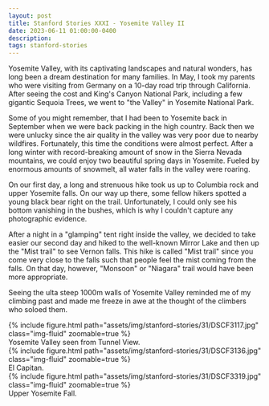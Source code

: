 ```yaml
---
layout: post
title: Stanford Stories XXXI - Yosemite Valley II
date: 2023-06-11 01:00:00-0400
description:
tags: stanford-stories
---
```


Yosemite Valley, with its captivating landscapes and natural wonders, has long been a dream
destination for many families.
In May, I took my parents who were visiting from Germany on a 10-day road trip
through California.
After seeing the cost and King's Canyon National Park, including a few gigantic
Sequoia Trees, we went to "the Valley" in Yosemite National Park.

Some of you might remember, that I had been to Yosemite back in September when we
were back packing in the high country.
Back then we were unlucky since the air quality in the valley was very poor due to
nearby wildfires.
Fortunately, this time the conditions were almost perfect.
After a long winter with record-breaking amount of snow in the Sierra Nevada mountains,
we could enjoy two beautiful spring days in Yosemite.
Fueled by enormous amounts of snowmelt, all water falls in the valley were roaring.

On our first day, a long and strenuous hike took us up to Columbia rock and upper
Yosemite falls. On our way up there, some fellow hikers spotted a young black bear right
on the trail.
Unfortunately, I could only see his bottom vanishing in the bushes, which is why I
couldn't capture any photographic evidence.

After a night in a "glamping" tent right inside the valley, we decided to take easier
our second day and hiked to the well-known Mirror Lake and then up the "Mist trail"
to see Vernon falls.
This hike is called "Mist trail" since you come very close to the falls such that
people feel the mist coming from the falls.
On that day, however, "Monsoon" or "Niagara" trail would have been more appropriate.

Seeing the ulta steep 1000m walls of Yosemite Valley reminded me of my climbing past
and made me freeze in awe at the thought of the climbers who soloed them.

<div class="row mt-3">
    <div class="col-sm mt-3 mt-md-0">
        {% include figure.html path="assets/img/stanford-stories/31/DSCF3117.jpg" class="img-fluid" zoomable=true %}
    </div>
</div>
<div class="caption">
    Yosemite Valley seen from Tunnel View.
</div>

<div class="row mt-3">
    <div class="col-sm mt-3 mt-md-0">
        {% include figure.html path="assets/img/stanford-stories/31/DSCF3136.jpg" class="img-fluid" zoomable=true %}
    </div>
</div>
<div class="caption">
    El Capitan.
</div>

<div class="row mt-3">
    <div class="col-sm mt-3 mt-md-0">
        {% include figure.html path="assets/img/stanford-stories/31/DSCF3319.jpg" class="img-fluid" zoomable=true %}
    </div>
</div>
<div class="caption">
    Upper Yosemite Fall.
</div>
